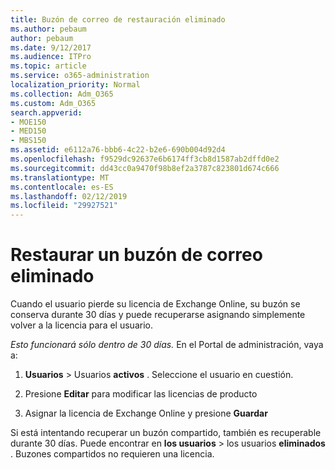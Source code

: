 ```yaml
---
title: Buzón de correo de restauración eliminado
ms.author: pebaum
author: pebaum
ms.date: 9/12/2017
ms.audience: ITPro
ms.topic: article
ms.service: o365-administration
localization_priority: Normal
ms.collection: Adm_O365
ms.custom: Adm_O365
search.appverid:
- MOE150
- MED150
- MBS150
ms.assetid: e6112a76-bbb6-4c22-b2e6-690b004d92d4
ms.openlocfilehash: f9529dc92637e6b6174ff3cb8d1587ab2dffd0e2
ms.sourcegitcommit: dd43cc0a9470f98b8ef2a3787c823801d674c666
ms.translationtype: MT
ms.contentlocale: es-ES
ms.lasthandoff: 02/12/2019
ms.locfileid: "29927521"
---
```

# <a name="restore-a-deleted-mailbox"></a>Restaurar un buzón de correo eliminado

Cuando el usuario pierde su licencia de Exchange Online, su buzón se conserva durante 30 días y puede recuperarse asignando simplemente volver a la licencia para el usuario.
  
 *Esto funcionará sólo dentro de 30 días.*  En el Portal de administración, vaya a: 
  
1. **Usuarios** \> Usuarios **activos** . Seleccione el usuario en cuestión. 
    
2. Presione **Editar** para modificar las licencias de producto 
    
3. Asignar la licencia de Exchange Online y presione **Guardar**
    
Si está intentando recuperar un buzón compartido, también es recuperable durante 30 días. Puede encontrar en **los usuarios** \> los usuarios **eliminados** . Buzones compartidos no requieren una licencia. 
  

